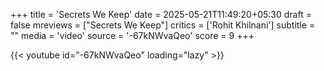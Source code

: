 +++
title = 'Secrets We Keep'
date = 2025-05-21T11:49:20+05:30
draft = false
mreviews = ["Secrets We Keep"]
critics = ['Rohit Khilnani']
subtitle = ""
media = 'video'
source = '-67kNWvaQeo'
score = 9
+++

{{< youtube id="-67kNWvaQeo" loading="lazy" >}}
